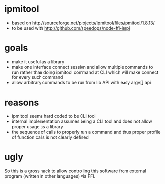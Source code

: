 ipmitool
========

* based on http://sourceforge.net/projects/ipmitool/files/ipmitool/1.8.13/
* to be used with http://github.com/speedops/node-ffi-impi


goals
=====

* make it useful as a library
* make one interface connect session and allow multiple commands to run rather than doing ipmitool command at CLI which will make connect for every such command
* allow arbitrary commands to be run from lib API with easy argv[] api


reasons
=======

* ipmitool seems hard coded to be CLI tool
* internal implementation assumes being a CLI tool and does not allow proper usage as a library
* the sequence of calls to properly run a command and thus proper profile of function calls is not clearly defined


ugly
====

So this is a gross hack to allow controlling this software from external program (written in other languages) via FFI.




